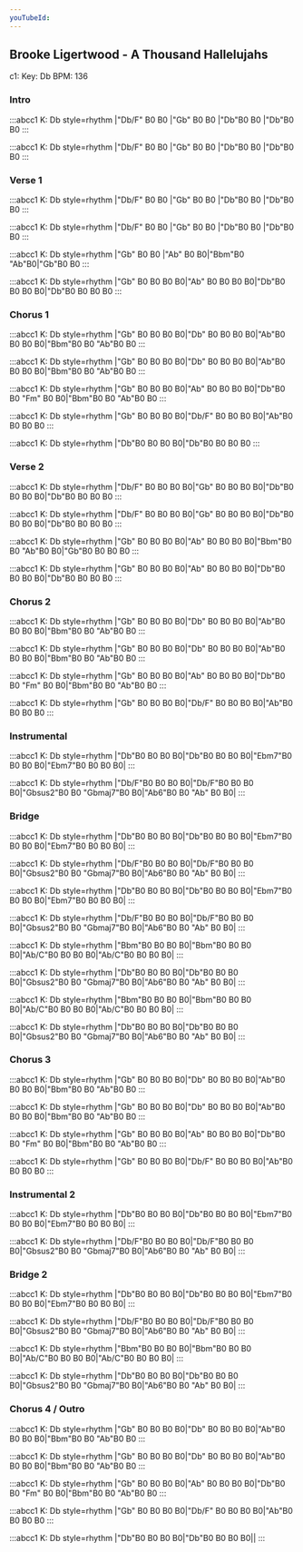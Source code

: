 ```yaml
---
youTubeId: 
---
```


## Brooke Ligertwood - A Thousand Hallelujahs

c1: Key: Db BPM: 136

### Intro

:::abcc1
K: Db style=rhythm
|"Db/F" B0 B0 |"Gb" B0 B0 |"Db"B0 B0 |"Db"B0 B0
:::

:::abcc1
K: Db style=rhythm
|"Db/F" B0 B0 |"Gb" B0 B0 |"Db"B0 B0 |"Db"B0 B0
:::

### Verse 1

:::abcc1
K: Db style=rhythm
|"Db/F" B0 B0 |"Gb" B0 B0 |"Db"B0 B0 |"Db"B0 B0
:::

:::abcc1
K: Db style=rhythm
|"Db/F" B0 B0 |"Gb" B0 B0 |"Db"B0 B0 |"Db"B0 B0
:::

:::abcc1
K: Db style=rhythm
|"Gb" B0 B0 |"Ab" B0 B0|"Bbm"B0 "Ab"B0|"Gb"B0 B0
:::

:::abcc1
K: Db style=rhythm
|"Gb" B0 B0 B0 B0|"Ab" B0 B0 B0 B0|"Db"B0 B0 B0 B0|"Db"B0 B0 B0 B0
:::

### Chorus 1

:::abcc1
K: Db style=rhythm
|"Gb" B0 B0 B0 B0|"Db" B0 B0 B0 B0|"Ab"B0 B0 B0 B0|"Bbm"B0 B0 "Ab"B0 B0
:::

:::abcc1
K: Db style=rhythm
|"Gb" B0 B0 B0 B0|"Db" B0 B0 B0 B0|"Ab"B0 B0 B0 B0|"Bbm"B0 B0 "Ab"B0 B0
:::

:::abcc1
K: Db style=rhythm
|"Gb" B0 B0 B0 B0|"Ab" B0 B0 B0 B0|"Db"B0 B0 "Fm" B0 B0|"Bbm"B0 B0 "Ab"B0 B0
:::

:::abcc1
K: Db style=rhythm
|"Gb" B0 B0 B0 B0|"Db/F" B0 B0 B0 B0|"Ab"B0 B0 B0 B0
:::

:::abcc1
K: Db style=rhythm
|"Db"B0 B0 B0 B0|"Db"B0 B0 B0 B0
:::

### Verse 2

:::abcc1
K: Db style=rhythm
|"Db/F" B0 B0 B0 B0|"Gb" B0 B0 B0 B0|"Db"B0 B0 B0 B0|"Db"B0 B0 B0 B0
:::

:::abcc1
K: Db style=rhythm
|"Db/F" B0 B0 B0 B0|"Gb" B0 B0 B0 B0|"Db"B0 B0 B0 B0|"Db"B0 B0 B0 B0
:::

:::abcc1
K: Db style=rhythm
|"Gb" B0 B0 B0 B0|"Ab" B0 B0 B0 B0|"Bbm"B0 B0 "Ab"B0 B0|"Gb"B0 B0 B0 B0
:::

:::abcc1
K: Db style=rhythm
|"Gb" B0 B0 B0 B0|"Ab" B0 B0 B0 B0|"Db"B0 B0 B0 B0|"Db"B0 B0 B0 B0
:::

### Chorus 2

:::abcc1
K: Db style=rhythm
|"Gb" B0 B0 B0 B0|"Db" B0 B0 B0 B0|"Ab"B0 B0 B0 B0|"Bbm"B0 B0 "Ab"B0 B0
:::

:::abcc1
K: Db style=rhythm
|"Gb" B0 B0 B0 B0|"Db" B0 B0 B0 B0|"Ab"B0 B0 B0 B0|"Bbm"B0 B0 "Ab"B0 B0
:::

:::abcc1
K: Db style=rhythm
|"Gb" B0 B0 B0 B0|"Ab" B0 B0 B0 B0|"Db"B0 B0 "Fm" B0 B0|"Bbm"B0 B0 "Ab"B0 B0
:::

:::abcc1
K: Db style=rhythm
|"Gb" B0 B0 B0 B0|"Db/F" B0 B0 B0 B0|"Ab"B0 B0 B0 B0
:::

### Instrumental

:::abcc1
K: Db style=rhythm
|"Db"B0 B0 B0 B0|"Db"B0 B0 B0 B0|"Ebm7"B0 B0 B0 B0|"Ebm7"B0 B0 B0 B0|
:::

:::abcc1
K: Db style=rhythm
|"Db/F"B0 B0 B0 B0|"Db/F"B0 B0 B0 B0|"Gbsus2"B0 B0 "Gbmaj7"B0 B0|"Ab6"B0 B0 "Ab" B0 B0|
:::

### Bridge

:::abcc1
K: Db style=rhythm
|"Db"B0 B0 B0 B0|"Db"B0 B0 B0 B0|"Ebm7"B0 B0 B0 B0|"Ebm7"B0 B0 B0 B0|
:::

:::abcc1
K: Db style=rhythm
|"Db/F"B0 B0 B0 B0|"Db/F"B0 B0 B0 B0|"Gbsus2"B0 B0 "Gbmaj7"B0 B0|"Ab6"B0 B0 "Ab" B0 B0|
:::

:::abcc1
K: Db style=rhythm
|"Db"B0 B0 B0 B0|"Db"B0 B0 B0 B0|"Ebm7"B0 B0 B0 B0|"Ebm7"B0 B0 B0 B0|
:::

:::abcc1
K: Db style=rhythm
|"Db/F"B0 B0 B0 B0|"Db/F"B0 B0 B0 B0|"Gbsus2"B0 B0 "Gbmaj7"B0 B0|"Ab6"B0 B0 "Ab" B0 B0|
:::

:::abcc1
K: Db style=rhythm
|"Bbm"B0 B0 B0 B0|"Bbm"B0 B0 B0 B0|"Ab/C"B0 B0 B0 B0|"Ab/C"B0 B0 B0 B0|
:::

:::abcc1
K: Db style=rhythm
|"Db"B0 B0 B0 B0|"Db"B0 B0 B0 B0|"Gbsus2"B0 B0 "Gbmaj7"B0 B0|"Ab6"B0 B0 "Ab" B0 B0|
:::

:::abcc1
K: Db style=rhythm
|"Bbm"B0 B0 B0 B0|"Bbm"B0 B0 B0 B0|"Ab/C"B0 B0 B0 B0|"Ab/C"B0 B0 B0 B0|
:::

:::abcc1
K: Db style=rhythm
|"Db"B0 B0 B0 B0|"Db"B0 B0 B0 B0|"Gbsus2"B0 B0 "Gbmaj7"B0 B0|"Ab6"B0 B0 "Ab" B0 B0|
:::

### Chorus 3

:::abcc1
K: Db style=rhythm
|"Gb" B0 B0 B0 B0|"Db" B0 B0 B0 B0|"Ab"B0 B0 B0 B0|"Bbm"B0 B0 "Ab"B0 B0
:::

:::abcc1
K: Db style=rhythm
|"Gb" B0 B0 B0 B0|"Db" B0 B0 B0 B0|"Ab"B0 B0 B0 B0|"Bbm"B0 B0 "Ab"B0 B0
:::

:::abcc1
K: Db style=rhythm
|"Gb" B0 B0 B0 B0|"Ab" B0 B0 B0 B0|"Db"B0 B0 "Fm" B0 B0|"Bbm"B0 B0 "Ab"B0 B0
:::

:::abcc1
K: Db style=rhythm
|"Gb" B0 B0 B0 B0|"Db/F" B0 B0 B0 B0|"Ab"B0 B0 B0 B0
:::

### Instrumental 2

:::abcc1
K: Db style=rhythm
|"Db"B0 B0 B0 B0|"Db"B0 B0 B0 B0|"Ebm7"B0 B0 B0 B0|"Ebm7"B0 B0 B0 B0|
:::

:::abcc1
K: Db style=rhythm
|"Db/F"B0 B0 B0 B0|"Db/F"B0 B0 B0 B0|"Gbsus2"B0 B0 "Gbmaj7"B0 B0|"Ab6"B0 B0 "Ab" B0 B0|
:::

### Bridge 2

:::abcc1
K: Db style=rhythm
|"Db"B0 B0 B0 B0|"Db"B0 B0 B0 B0|"Ebm7"B0 B0 B0 B0|"Ebm7"B0 B0 B0 B0|
:::

:::abcc1
K: Db style=rhythm
|"Db/F"B0 B0 B0 B0|"Db/F"B0 B0 B0 B0|"Gbsus2"B0 B0 "Gbmaj7"B0 B0|"Ab6"B0 B0 "Ab" B0 B0|
:::

:::abcc1
K: Db style=rhythm
|"Bbm"B0 B0 B0 B0|"Bbm"B0 B0 B0 B0|"Ab/C"B0 B0 B0 B0|"Ab/C"B0 B0 B0 B0|
:::

:::abcc1
K: Db style=rhythm
|"Db"B0 B0 B0 B0|"Db"B0 B0 B0 B0|"Gbsus2"B0 B0 "Gbmaj7"B0 B0|"Ab6"B0 B0 "Ab" B0 B0|
:::

### Chorus 4 / Outro

:::abcc1
K: Db style=rhythm
|"Gb" B0 B0 B0 B0|"Db" B0 B0 B0 B0|"Ab"B0 B0 B0 B0|"Bbm"B0 B0 "Ab"B0 B0
:::

:::abcc1
K: Db style=rhythm
|"Gb" B0 B0 B0 B0|"Db" B0 B0 B0 B0|"Ab"B0 B0 B0 B0|"Bbm"B0 B0 "Ab"B0 B0
:::

:::abcc1
K: Db style=rhythm
|"Gb" B0 B0 B0 B0|"Ab" B0 B0 B0 B0|"Db"B0 B0 "Fm" B0 B0|"Bbm"B0 B0 "Ab"B0 B0
:::

:::abcc1
K: Db style=rhythm
|"Gb" B0 B0 B0 B0|"Db/F" B0 B0 B0 B0|"Ab"B0 B0 B0 B0
:::

:::abcc1
K: Db style=rhythm
|"Db"B0 B0 B0 B0|"Db"B0 B0 B0 B0||
:::